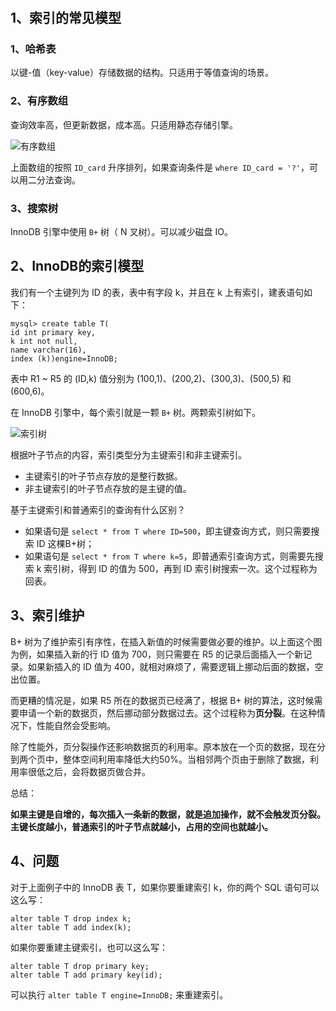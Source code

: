 # 

## 1、索引的常见模型

### 1、哈希表

以键-值（key-value）存储数据的结构。只适用于等值查询的场景。

### 2、有序数组

查询效率高，但更新数据，成本高。只适用静态存储引擎。

![有序数组](./imgs/04_01.png)

上面数组的按照 `ID_card` 升序排列，如果查询条件是 `where ID_card = '?'`，可以用二分法查询。

### 3、搜索树

InnoDB 引擎中使用 `B+` 树（ N 叉树）。可以减少磁盘 IO。

## 2、InnoDB的索引模型

我们有一个主键列为 ID 的表，表中有字段 k，并且在 k 上有索引，建表语句如下：

```shell script
mysql> create table T(
id int primary key, 
k int not null, 
name varchar(16),
index (k))engine=InnoDB;
```

表中 R1 ~ R5 的 (ID,k) 值分别为 (100,1)、(200,2)、(300,3)、(500,5) 和 (600,6)。

在 InnoDB 引擎中，每个索引就是一颗 `B+` 树。两颗索引树如下。

![索引树](./imgs/04_02.png)

根据叶子节点的内容，索引类型分为主键索引和非主键索引。

- 主键索引的叶子节点存放的是整行数据。
- 非主键索引的叶子节点存放的是主键的值。

基于主键索引和普通索引的查询有什么区别？

- 如果语句是 `select * from T where ID=500`，即主键查询方式，则只需要搜索 ID 这棵B+树；
- 如果语句是 `select * from T where k=5`，即普通索引查询方式，则需要先搜索 k 索引树，得到 ID 的值为 500，再到 ID 索引树搜索一次。这个过程称为回表。

## 3、索引维护

B+ 树为了维护索引有序性，在插入新值的时候需要做必要的维护。以上面这个图为例，如果插入新的行 ID 值为 700，则只需要在 R5 的记录后面插入一个新记录。如果新插入的 ID 值为 400，就相对麻烦了，需要逻辑上挪动后面的数据，空出位置。

而更糟的情况是，如果 R5 所在的数据页已经满了，根据 B+ 树的算法，这时候需要申请一个新的数据页，然后挪动部分数据过去。这个过程称为**页分裂**。在这种情况下，性能自然会受影响。

除了性能外，页分裂操作还影响数据页的利用率。原本放在一个页的数据，现在分到两个页中，整体空间利用率降低大约50%。当相邻两个页由于删除了数据，利用率很低之后，会将数据页做合并。

总结：

**如果主键是自增的，每次插入一条新的数据，就是追加操作，就不会触发页分裂。**
**主键长度越小，普通索引的叶子节点就越小，占用的空间也就越小。**


## 4、问题

对于上面例子中的 InnoDB 表 T，如果你要重建索引 k，你的两个 SQL 语句可以这么写：

```shell script
alter table T drop index k;
alter table T add index(k);
```
如果你要重建主键索引，也可以这么写：

```shell script
alter table T drop primary key;
alter table T add primary key(id);
```

可以执行 `alter table T engine=InnoDB;` 来重建索引。




